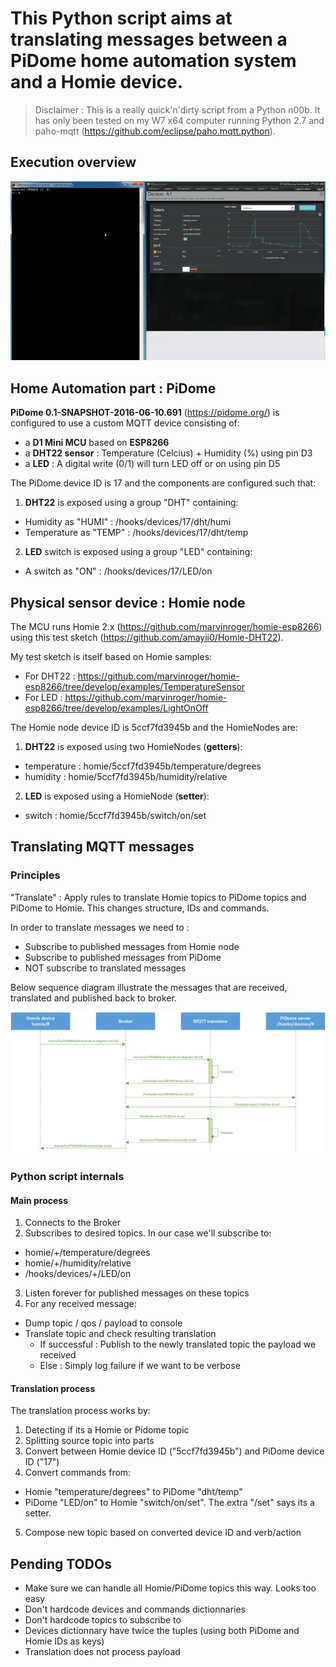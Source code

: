 # This Python script aims at translating messages between a PiDome home automation system and a Homie device.

> Disclaimer : This is a really quick'n'dirty script from a Python n00b.
> It has only been tested on my W7 x64 computer running Python 2.7 and paho-mqtt (https://github.com/eclipse/paho.mqtt.python).

## Execution overview

![alt text](https://github.com/amayii0/Homie-PiDome-MQTT-translator/blob/master/docs/mqttTranslator-20170123.gif "Script in console next to PiDome dashboard")

## Home Automation part : PiDome
**PiDome 0.1-SNAPSHOT-2016-06-10.691** (https://pidome.org/) is configured to use a custom MQTT device consisting of:
- a **D1 Mini MCU** based on **ESP8266**
- a **DHT22 sensor** : Temperature (Celcius) + Humidity (%) using pin D3
- a **LED** : A digital write (0/1) will turn LED off or on using pin D5

The PiDome device ID is 17 and the components are configured such that:

1. **DHT22** is exposed using a group "DHT" containing:
  * Humidity as "HUMI" : /hooks/devices/17/dht/humi
  * Temperature as "TEMP" : /hooks/devices/17/dht/temp

2. **LED** switch is exposed using a group "LED" containing:
  * A switch as "ON" : /hooks/devices/17/LED/on

## Physical sensor device : Homie node

The MCU runs Homie 2.x (https://github.com/marvinroger/homie-esp8266) using this test sketch (https://github.com/amayii0/Homie-DHT22).

My test sketch is itself based on Homie samples:
* For DHT22 : https://github.com/marvinroger/homie-esp8266/tree/develop/examples/TemperatureSensor
* For LED : https://github.com/marvinroger/homie-esp8266/tree/develop/examples/LightOnOff

The Homie node device ID is 5ccf7fd3945b and the HomieNodes are:

1. **DHT22** is exposed using two HomieNodes (**getters**):
  * temperature : homie/5ccf7fd3945b/temperature/degrees
  * humidity : homie/5ccf7fd3945b/humidity/relative
2. **LED** is exposed using a HomieNode (**setter**):
  * switch : homie/5ccf7fd3945b/switch/on/set
  
## Translating MQTT messages

### Principles

"Translate" : Apply rules to translate Homie topics to PiDome topics and PiDome to Homie. This changes structure, IDs and commands.

In order to translate messages we need to :
* Subscribe to published messages from Homie node
* Subscribe to published messages from PiDome
* NOT subscribe to translated messages

Below sequence diagram illustrate the messages that are received, translated and published back to broker.

![alt text](https://github.com/amayii0/Homie-PiDome-MQTT-translator/blob/master/docs/20170124%20MQTT%20message%20translator%20Homie-PiDome.png "Sequence diagram")

### Python script internals

#### Main process

1. Connects to the Broker
2. Subscribes to desired topics. In our case we'll subscribe to:
  * homie/+/temperature/degrees
  * homie/+/humidity/relative
  * /hooks/devices/+/LED/on
3. Listen forever for published messages on these topics
4. For any received message:
  * Dump topic / qos / payload to console
  * Translate topic and check resulting translation
    * If successful : Publish to the newly translated topic the payload we received
    * Else : Simply log failure if we want to be verbose

#### Translation process

The translation process works by:

1. Detecting if its a Homie or Pidome topic
2. Splitting source topic into parts
3. Convert between Homie device ID ("5ccf7fd3945b") and PiDome device ID ("17")
4. Convert commands from:
  * Homie "temperature/degrees" to PiDome "dht/temp"
  * PiDome "LED/on" to Homie "switch/on/set". The extra "/set" says its a setter.
5. Compose new topic based on converted device ID and verb/action

## Pending TODOs
* Make sure we can handle all Homie/PiDome topics this way. Looks too easy
* Don't hardcode devices and commands dictionnaries
* Don't hardcode topics to subscribe to
* Devices dictionnary have twice the tuples (using both PiDome and Homie IDs as keys)
* Translation does not process payload
